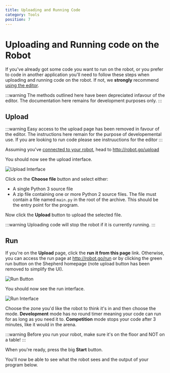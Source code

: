```yaml
---
title: Uploading and Running Code
category: Tools
position: 7
---
```


# Uploading and Running code on the Robot

If you've already got some code you want to run on the robot, or you prefer to code in another application you'll need
to follow these steps when uploading and running code on the robot. If not, we **strongly** recommend [using the editor](/editor.md).

:::warning
The methods outlined here have been depreciated infavour of the editor. The documentation here remains for development purposes only.
:::

## Upload

:::warning
Easy access to the upload page has been removed in favour of the editor. The instructions here remain for the purpose of developemental use. If you are looking to run code please see instruuctions for the editor
:::

Assuming you've [connected to your robot](/connecting.md), head to <http://robot.go/upload>

You should now see the upload interface.

![Upload Interface](./images/upload.png)

Click on the **Choose file** button and select either:
- A single Python 3 source file
- A zip file containing one or more Python 2 source files. The file must contain a file named `main.py` in the root of
the archive. This should be the entry point for the program.

Now click the **Upload** button to upload the selected file.

:::warning
Uploading code will stop the robot if it is currently running.
:::

## Run

If you're on the **Upload** page, click the **run it from this page** link. Otherwise, you can access the run page at
<http://robot.go/run> or by clicking the green run button on the Shepherd homepage (note upload button has been removed to simplify the UI).

![Run Button](./images/shepherd-run.png)

You should now see the run interface.

![Run Interface](./images/run.png)

Choose the zone you'd like the robot to think it's in and then choose the mode. **Development** mode has no round timer
meaning your code can run for as long as you need it to. **Competition** mode stops your code after 3 minutes, like it
would in the arena.

:::warning
Before you run your robot, make sure it's on the floor and NOT on a table!
:::

When you're ready, press the big **Start** button.

You'll now be able to see what the robot sees and the output of your program below.
